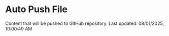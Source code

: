 # Auto Push File

Content that will be pushed to GitHub repository.
Last updated: 08/01/2025, 10:00:49 AM